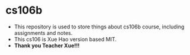 # cs106b
- This repository is used to store things about cs106b course, including assignments and notes.
- This cs106 is Xue Hao version based MIT.
- **Thank you Teacher Xue!!!**